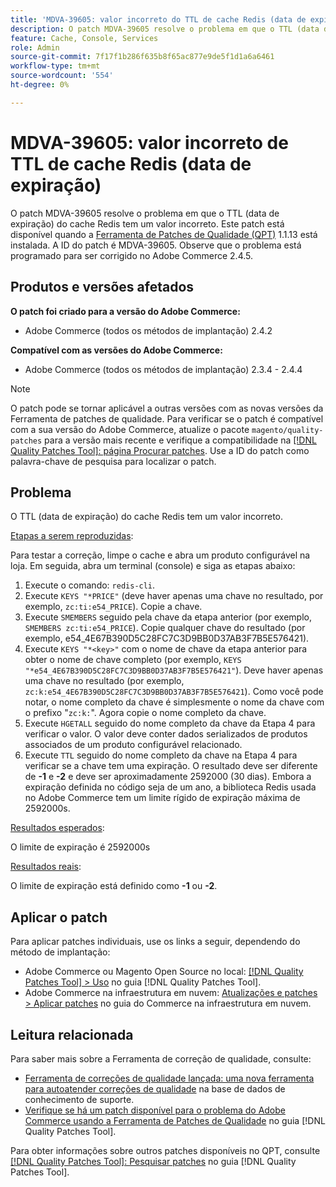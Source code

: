 ```yaml
---
title: 'MDVA-39605: valor incorreto do TTL de cache Redis (data de expiração)'
description: O patch MDVA-39605 resolve o problema em que o TTL (data de expiração) do cache Redis tem um valor incorreto. Este patch está disponível quando a [Ferramenta de correções de qualidade (QPT)](https://experienceleague.adobe.com/pt-br/docs/commerce-knowledge-base/kb/announcements/commerce-announcements/magento-quality-patches-released-new-tool-to-self-serve-quality-patches) 1.1.13 está instalada. A ID do patch é MDVA-39605. Observe que o problema está programado para ser corrigido no Adobe Commerce 2.4.5.
feature: Cache, Console, Services
role: Admin
source-git-commit: 7f17f1b286f635b8f65ac877e9de5f1d1a6a6461
workflow-type: tm+mt
source-wordcount: '554'
ht-degree: 0%

---
```


# MDVA-39605: valor incorreto de TTL de cache Redis (data de expiração)

O patch MDVA-39605 resolve o problema em que o TTL (data de expiração) do cache Redis tem um valor incorreto. Este patch está disponível quando a [Ferramenta de Patches de Qualidade (QPT)](https://experienceleague.adobe.com/pt-br/docs/commerce-knowledge-base/kb/announcements/commerce-announcements/magento-quality-patches-released-new-tool-to-self-serve-quality-patches) 1.1.13 está instalada. A ID do patch é MDVA-39605. Observe que o problema está programado para ser corrigido no Adobe Commerce 2.4.5.

## Produtos e versões afetados

**O patch foi criado para a versão do Adobe Commerce:**

* Adobe Commerce (todos os métodos de implantação) 2.4.2

**Compatível com as versões do Adobe Commerce:**

* Adobe Commerce (todos os métodos de implantação) 2.3.4 - 2.4.4

>[!NOTE]
>
>O patch pode se tornar aplicável a outras versões com as novas versões da Ferramenta de patches de qualidade. Para verificar se o patch é compatível com a sua versão do Adobe Commerce, atualize o pacote `magento/quality-patches` para a versão mais recente e verifique a compatibilidade na [[!DNL Quality Patches Tool]: página Procurar patches](https://experienceleague.adobe.com/pt-br/docs/commerce-knowledge-base/kb/announcements/commerce-announcements/magento-quality-patches-released-new-tool-to-self-serve-quality-patches). Use a ID do patch como palavra-chave de pesquisa para localizar o patch.

## Problema

O TTL (data de expiração) do cache Redis tem um valor incorreto.

<u>Etapas a serem reproduzidas</u>:

Para testar a correção, limpe o cache e abra um produto configurável na loja. Em seguida, abra um terminal (console) e siga as etapas abaixo:

1. Execute o comando: `redis-cli`.
1. Execute `KEYS "*PRICE"` (deve haver apenas uma chave no resultado, por exemplo, `zc:ti:e54_PRICE`). Copie a chave.
1. Execute `SMEMBERS` seguido pela chave da etapa anterior (por exemplo, `SMEMBERS zc:ti:e54_PRICE`). Copie qualquer chave do resultado (por exemplo, e54_4E67B390D5C28FC7C3D9BB0D37AB3F7B5E576421).
1. Execute `KEYS "*<key>"` com o nome de chave da etapa anterior para obter o nome de chave completo (por exemplo, `KEYS "*e54_4E67B390D5C28FC7C3D9BB0D37AB3F7B5E576421"`). Deve haver apenas uma chave no resultado (por exemplo, `zc:k:e54_4E67B390D5C28FC7C3D9BB0D37AB3F7B5E576421`). Como você pode notar, o nome completo da chave é simplesmente o nome da chave com o prefixo &quot;`zc:k:`&quot;. Agora copie o nome completo da chave.
1. Execute `HGETALL` seguido do nome completo da chave da Etapa 4 para verificar o valor. O valor deve conter dados serializados de produtos associados de um produto configurável relacionado.
1. Execute `TTL` seguido do nome completo da chave na Etapa 4 para verificar se a chave tem uma expiração. O resultado deve ser diferente de **-1** e **-2** e deve ser aproximadamente 2592000 (30 dias). Embora a expiração definida no código seja de um ano, a biblioteca Redis usada no Adobe Commerce tem um limite rígido de expiração máxima de 2592000s.

<u>Resultados esperados</u>:

O limite de expiração é 2592000s

<u>Resultados reais</u>:

O limite de expiração está definido como **-1** ou **-2**.

## Aplicar o patch

Para aplicar patches individuais, use os links a seguir, dependendo do método de implantação:

* Adobe Commerce ou Magento Open Source no local: [[!DNL Quality Patches Tool] > Uso](/help/tools/quality-patches-tool/usage.md) no guia [!DNL Quality Patches Tool].
* Adobe Commerce na infraestrutura em nuvem: [Atualizações e patches > Aplicar patches](https://experienceleague.adobe.com/docs/commerce-cloud-service/user-guide/develop/upgrade/apply-patches.html?lang=pt-BR) no guia do Commerce na infraestrutura em nuvem.

## Leitura relacionada

Para saber mais sobre a Ferramenta de correção de qualidade, consulte:

* [Ferramenta de correções de qualidade lançada: uma nova ferramenta para autoatender correções de qualidade](https://experienceleague.adobe.com/pt-br/docs/commerce-knowledge-base/kb/announcements/commerce-announcements/magento-quality-patches-released-new-tool-to-self-serve-quality-patches) na base de dados de conhecimento de suporte.
* [Verifique se há um patch disponível para o problema do Adobe Commerce usando a Ferramenta de Patches de Qualidade](/help/tools/quality-patches-tool/patches-available-in-qpt/check-patch-for-magento-issue-with-magento-quality-patches.md) no guia [!DNL Quality Patches Tool].

Para obter informações sobre outros patches disponíveis no QPT, consulte [[!DNL Quality Patches Tool]: Pesquisar patches](https://experienceleague.adobe.com/tools/commerce-quality-patches/index.html?lang=pt-BR) no guia [!DNL Quality Patches Tool].
